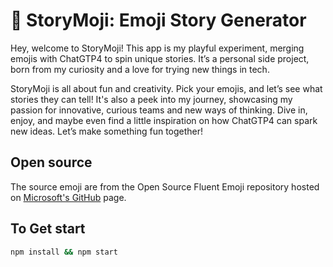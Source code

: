 # 👀 StoryMoji: Emoji Story Generator
Hey, welcome to StoryMoji! This app is my playful experiment, merging emojis with ChatGTP4 to spin unique stories. It’s a personal side project, born from my curiosity and a love for trying new things in tech.

StoryMoji is all about fun and creativity. Pick your emojis, and let’s see what stories they can tell! It's also a peek into my journey, showcasing my passion for innovative, curious teams and new ways of thinking. Dive in, enjoy, and maybe even find a little inspiration on how ChatGTP4 can spark new ideas. Let’s make something fun together!

## Open source
The source emoji are from the Open Source Fluent Emoji repository hosted on <a href="https://github.com/microsoft/fluentui-emoji">Microsoft's GitHub</a> page.

## To Get start
```bash
npm install && npm start
```
